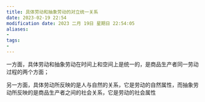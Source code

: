 ```yaml
---
title: 具体劳动和抽象劳动的对立统一关系
date: 2023-02-19 22:54
modification date: 2023 二月 19日 星期日 22:54:05
aliases: 
- 
tags: 
- 
---
```


一方面，具体劳动和抽象劳动在时间上和空间上是统一的，是商品生产者同一劳动过程的两个方面；

另一方面，具体劳动所反映的是人与自然的关系，它是劳动的自然属性，而抽象劳动所反映的是商品生产者之间的社会关系，它是劳动的社会属性
